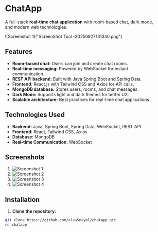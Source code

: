 # ChatApp

A full-stack **real-time chat application** with room-based chat, dark mode, and modern web technologies.

![Screenshot 1]("ScreenShot Tool -20250927131340.png")

## Features

- **Room-based chat:** Users can join and create chat rooms.
- **Real-time messaging:** Powered by WebSocket for instant communication.
- **REST API backend:** Built with Java Spring Boot and Spring Data.
- **Frontend:** React.js with Tailwind CSS and Axios for API calls.
- **MongoDB database:** Stores users, rooms, and chat messages.
- **Dark Mode:** Supports light and dark themes for better UX.
- **Scalable architecture:** Best practices for real-time chat applications.

## Technologies Used

- **Backend:** Java, Spring Boot, Spring Data, WebSocket, REST API
- **Frontend:** React, Tailwind CSS, Axios
- **Database:** MongoDB
- **Real-time Communication:** WebSocket

## Screenshots

1. ![Screenshot 1]([ScreenShot%20Tool%20-%20250927131340.png](https://github.com/alaaSnayel/chatapp/blob/main/ScreenShot%20Tool%20-20250927131355.png))
2. ![Screenshot 2](ScreenShot%20Tool%20-%20250927131355.png)
3. ![Screenshot 3](ScreenShot%20Tool%20-%20250927131414.png)
4. ![Screenshot 4](ScreenShot%20Tool%20-%20250927131430.png)

## Installation

1. **Clone the repository:**

```bash
git clone https://github.com/alaaSnayel/chatapp.git
cd chatapp

